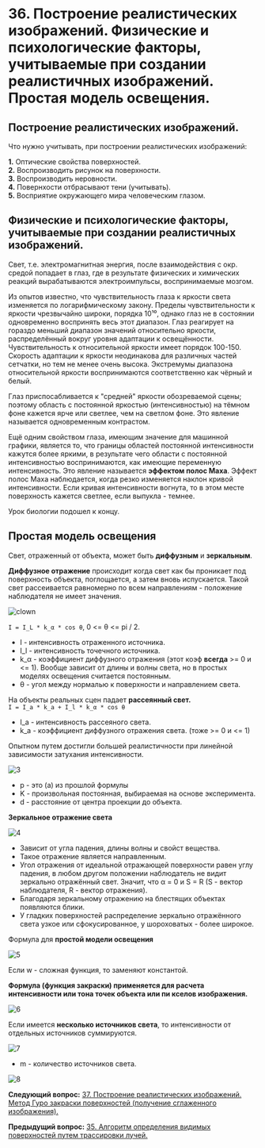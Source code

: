 # 36. Построение реалистических изображений. Физические и  психологические  факторы,  учитываемые  при  создании реалистичных изображений. Простая модель освещения.

## Построение реалистических изображений.

Что нужно учитывать, при построении реалистических изображений:

**1.** Оптические свойства поверхностей.  
**2.** Воспроизводить рисунок на поверхности.  
**3.** Воспроизводить неровности.  
**4.** Повернхости отбрасывают тени (учитывать).  
**5.** Восприятие окружающего мира человеческим глазом.  

## Физические и психологические факторы, учитываемые при создании реалистичных изображений.

Свет, т.е. электромагнитная энергия, после взаимодействия с окр. средой попадает в глаз, где в результате физических и химических реакций вырабатываются электроимпульсы, воспринимаемые мозгом.

Из опытов известно, что чувствительность глаза к яркости света изменяется по логарифмическому закону. Пределы чувствительности к яркости чрезвычайно широки, порядка 10¹⁰, однако глаз не в состоянии одновременно воспринять весь этот диапазон. Глаз реагирует на гораздо меньший диапазон значений относительно яркости, распределённый вокруг уровня адаптации к освещённости. Чувствительность к относительной яркости имеет порядок 100-150. Скорость адаптации к яркости неодинакова для различных частей сетчатки, но тем не менее очень высока. Экстремумы диапазона относительной яркости воспринимаются соответственно как чёрный и белый.
 
Глаз приспосабливается к "средней" яркости обозреваемой сцены; поэтому область с постоянной яркостью (интенсивностью) на тёмном фоне кажется ярче или светлее, чем на светлом фоне. Это явление называется одновременным контрастом.

Ещё одним свойством глаза, имеющим значение для машинной графики, является то, что границы областей постоянной интенсивности кажутся более яркими, в результате чего области с постоянной интенсивностью воспринимаются, как имеющие переменную интенсивность. Это явление называется **эффектом полос Маха**. Эффект полос Маха наблюдается, когда резко изменяется наклон кривой интенсивности. Если кривая интенсивности вогнута, то в этом месте поверхность кажется светлее, если выпукла - темнее.

Урок биологии подошел к концу.

## Простая модель освещения

Свет, отраженный от объекта, может быть **диффузным** и **зеркальным**.

**Диффузное отражение** происходит когда свет как бы проникает под поверхность объекта, поглощается, а затем вновь испускается. Такой свет рассеивается равномерно по всем направлениям - положение наблюдателя не имеет значения.

![clown](https://camo.githubusercontent.com/76758a35a932ce7430c5bf97d88172d61f48092b/68747470733a2f2f73756e392d36382e757365726170692e636f6d2f77415443685f306564427470504c4c39365f4f6e595a6d5254564465594c6c517151745343512f566c6a4571652d686a6d592e6a7067)

```I = I_L * k_α * cos θ```, 0 <= θ <= pi / 2.

* I - интенсивность отраженного источника.
* I_l - интенсивность точечного источника.
* k_α - коэффициент диффузного отражения (этот коэф **всегда** >= 0 и <= 1). Вообще зависит от длины и волны света, но в простых моделях освещения считается постоянным.
* θ - угол между нормалью к поверхности и направлением света.

На объекты реальных сцен падает **рассеянный свет.**  
```I = I_a * k_a + I_l * k_α * cos θ```

* I_a - интенсивность рассеяного света.
* k_a - коэффициент диффузного отражения света. (тоже >= 0 и <= 1)

Опытном путем достигли большей реалистичности при линейной зависимости затухания интенсивности.

![3](https://sun9-66.userapi.com/c857132/v857132378/1b810b/vzDYZeYEaEc.jpg)

* р - это (а) из прошлой формулы
* K - произвольная постоянная, выбираемая на основе эксперимента.
* d - расстояние от центра проекции до объекта.

**Зеркальное отражение света**

![4](https://camo.githubusercontent.com/1a7a6ffbd66da6c388626e55ebee62a2b6681151/68747470733a2f2f73756e392d36302e757365726170692e636f6d2f5732635344437a70464554536456554b694871557367576e4a7075616c7654466c544c6879672f724a67492d7a6d552d734d2e6a7067)

* Зависит от угла падения, длины волны и свойст вещества. 
* Такое отражение является направленным.
* Угол отражения от идеальной отражающей поверхности равен углу падения, в любом другом положении наблюдатель не видит зеркально отражённый свет. Значит, что α = 0 и S = R (S - вектор наблюдателя, R - вектор отражения).
* Благодаря зеркальному отражению на блестящих объектах появляются блики.
* У гладких поверхностей распределение зеркально отражённого света узкое или сфокусированное, у шороховатых - более широкое.

Формула для **простой модели освещения**

![5](https://sun9-26.userapi.com/c857132/v857132378/1b8137/_RAmJhEY9sc.jpg)

Если w - сложная функция, то заменяют константой.

**Формула (функция закраски) применяется для расчета интенсивности или тона точек объекта или
пи кселов изображения.**

![6](https://sun9-45.userapi.com/c857132/v857132378/1b8162/HH27kAVA7U0.jpg)

Если имеется **несколько источников света**, то интенсивности от отдельных источников суммируются.

![7](https://sun9-47.userapi.com/c857132/v857132378/1b8173/S7Y8jDEwcSI.jpg)

* m - количество источников света. 

![8](https://sun9-25.userapi.com/c857132/v857132378/1b8186/1OKKeLIh-JU.jpg)

**Следующий вопрос:**  [37. Построение реалистических изображений. Метод Гуро  закраски  поверхностей (получение сглаженного изображения).](./exam37)


**Предыдущий вопрос:**  [35. Алгоритм определения  видимых  поверхностей путем трассировки лучей.](./exam35)
